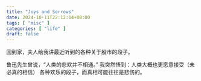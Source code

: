 ```yaml
---
title: "Joys and Sorrows"
date: 2024-10-11T22:12:14+08:00
tags: [ "misc" ]
categories: [ "life" ]
draft: false
---
```


回到家，夫人给我讲最近听到的各种关于股市的段子。

鲁迅先生曾说，“人类的悲欢并不相通。” 我突然悟到：人类大概也更愿意接受（未必真的相信）
各种欢乐的段子，而真相可能往往是悲伤的。
